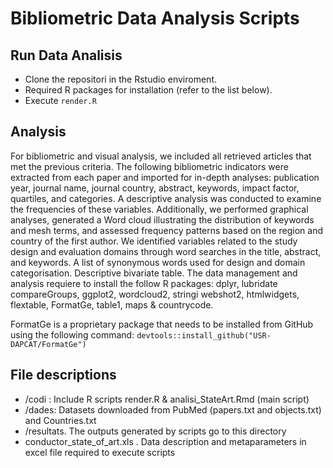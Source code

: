 # Bibliometric Data Analysis Scripts 

## Run Data Analisis

- Clone the repositori in the Rstudio enviroment.
- Required R packages for installation (refer to the list below).
- Execute `render.R`

## Analysis

For bibliometric and visual analysis, we included all retrieved articles that met the previous criteria. 
The following bibliometric indicators were extracted from each paper and imported for in-depth analyses: publication year, journal name, journal country, abstract, keywords, impact factor, quartiles, and categories. 
A descriptive analysis was conducted to examine the frequencies of these variables. 
Additionally, we performed graphical analyses, generated a Word cloud illustrating the distribution of keywords and mesh terms, and assessed frequency patterns based on the region and country of the first author. 
We identified variables related to the study design and evaluation domains through word searches in the title, abstract, and keywords. A list of synonymous words used for design and domain categorisation. 
Descriptive bivariate table. 
The data management and analysis requiere to install the follow R packages: dplyr, lubridate compareGroups, ggplot2, wordcloud2, stringi webshot2, htmlwidgets, flextable, FormatGe, table1, maps & countrycode. 

FormatGe is a proprietary package that needs to be installed from GitHub using the following command: `devtools::install_github("USR-DAPCAT/FormatGe")`

## File descriptions

- /codi : Include R scripts render.R & analisi_StateArt.Rmd (main script) 
- /dades: Datasets downloaded from PubMed (papers.txt and objects.txt) and Countries.txt
- /resultats. The outputs generated by scripts go to this directory
- conductor_state_of_art.xls . Data description and metaparameters in excel file required to execute scripts 
